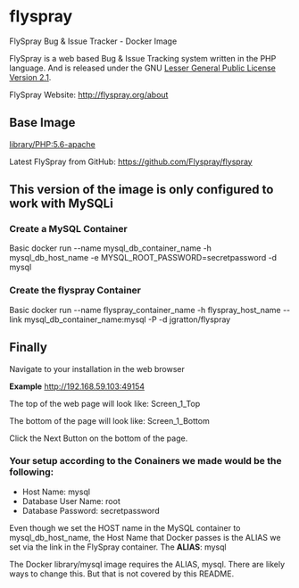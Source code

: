 # flyspray
FlySpray Bug &amp; Issue Tracker - Docker Image

FlySpray is a web based Bug & Issue Tracking system written in the PHP language. And is released under the GNU [Lesser General Public License Version 2.1](http://www.gnu.org/licenses/old-licenses/lgpl-2.1.html).

FlySpray Website: http://flyspray.org/about

## Base Image
[library/PHP:5.6-apache](https://registry.hub.docker.com/_/php/)

Latest FlySpray from GitHub: https://github.com/Flyspray/flyspray

## This version of the image is only configured to work with MySQLi

### Create a MySQL Container
Basic
docker run --name mysql_db_container_name -h mysql_db_host_name -e MYSQL_ROOT_PASSWORD=secretpassword -d mysql

### Create the flyspray Container
Basic
docker run --name flyspray_container_name -h flyspray_host_name --link mysql_db_container_name:mysql -P -d jgratton/flyspray

## Finally
Navigate to your installation in the web browser

**Example**
http://192.168.59.103:49154

The top of the web page will look like:
Screen_1_Top

The bottom of the page will look like:
Screen_1_Bottom

Click the Next Button on the bottom of the page.

### Your setup according to the Conainers we made would be the following:
* Host Name: mysql
* Database User Name: root
* Database Password: secretpassword

Even though we set the HOST name in the MySQL container to mysql_db_host_name, the Host Name that Docker passes is the ALIAS we set via the link in the FlySpray container.  The **ALIAS**: mysql

The Docker library/mysql image requires the ALIAS, mysql.  There are likely ways to change this.  But that is not covered by this README.